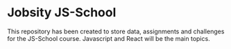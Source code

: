 # Jobsity JS-School
This repository has been created to store data, assignments and challenges for the JS-School course. Javascript and React will be the main topics.
